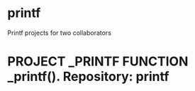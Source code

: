 # printf
Printf projects for two collaborators

# PROJECT _PRINTF FUNCTION _printf(). Repository: printf













